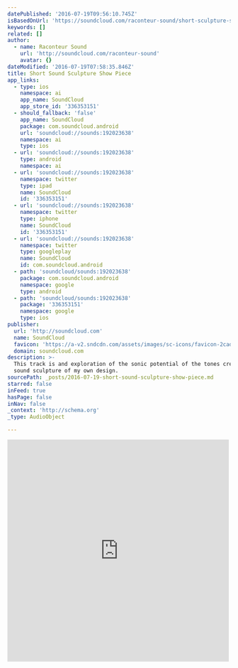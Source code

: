 ```yaml
---
datePublished: '2016-07-19T09:56:10.745Z'
isBasedOnUrl: 'https://soundcloud.com/raconteur-sound/short-sculpture-show-piece-150218'
keywords: []
related: []
author:
  - name: Raconteur Sound
    url: 'http://soundcloud.com/raconteur-sound'
    avatar: {}
dateModified: '2016-07-19T07:58:35.846Z'
title: Short Sound Sculpture Show Piece
app_links:
  - type: ios
    namespace: ai
    app_name: SoundCloud
    app_store_id: '336353151'
  - should_fallback: 'false'
    app_name: SoundCloud
    package: com.soundcloud.android
    url: 'soundcloud://sounds:192023638'
    namespace: ai
    type: ios
  - url: 'soundcloud://sounds:192023638'
    type: android
    namespace: ai
  - url: 'soundcloud://sounds:192023638'
    namespace: twitter
    type: ipad
    name: SoundCloud
    id: '336353151'
  - url: 'soundcloud://sounds:192023638'
    namespace: twitter
    type: iphone
    name: SoundCloud
    id: '336353151'
  - url: 'soundcloud://sounds:192023638'
    namespace: twitter
    type: googleplay
    name: SoundCloud
    id: com.soundcloud.android
  - path: 'soundcloud/sounds:192023638'
    package: com.soundcloud.android
    namespace: google
    type: android
  - path: 'soundcloud/sounds:192023638'
    package: '336353151'
    namespace: google
    type: ios
publisher:
  url: 'http://soundcloud.com'
  name: SoundCloud
  favicon: 'https://a-v2.sndcdn.com/assets/images/sc-icons/favicon-2cadd14b.ico'
  domain: soundcloud.com
description: >-
  This track is and exploration of the sonic potential of the tones created by a
  sound sculpture of my own design.
sourcePath: _posts/2016-07-19-short-sound-sculpture-show-piece.md
starred: false
inFeed: true
hasPage: false
inNav: false
_context: 'http://schema.org'
_type: AudioObject

---
```

<iframe src="https://cdn.embedly.com/widgets/media.html?src=https%3A%2F%2Fw.soundcloud.com%2Fplayer%2F%3Fvisual%3Dtrue%26url%3Dhttp%253A%252F%252Fapi.soundcloud.com%252Ftracks%252F192023638%26show_artwork%3Dtrue&amp;url=https%3A%2F%2Fsoundcloud.com%2Fraconteur-sound%2Fshort-sculpture-show-piece-150218&amp;image=http%3A%2F%2Fi1.sndcdn.com%2Fartworks-000107344761-w5i3aj-t500x500.jpg&amp;key=b7d04c9b404c499eba89ee7072e1c4f7&amp;type=text%2Fhtml&amp;schema=soundcloud" width="500" height="500" scrolling="no" frameborder="0" allowfullscreen="" style=""></iframe>